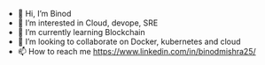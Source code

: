 - 👋 Hi, I’m Binod
- 👀 I’m interested in Cloud, devope, SRE
- 🌱 I’m currently learning Blockchain 
- 💞️ I’m looking to collaborate on Docker, kubernetes and cloud
- 📫 How to reach me https://www.linkedin.com/in/binodmishra25/

<!---
mishbi05/mishbi05 is a ✨ special ✨ repository because its `README.md` (this file) appears on your GitHub profile.
You can click the Preview link to take a look at your changes.
--->
